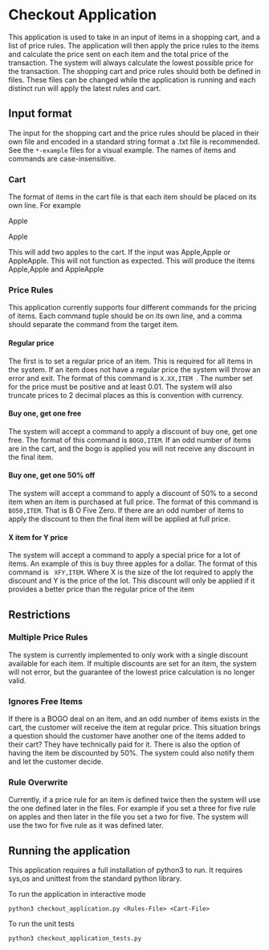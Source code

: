 # Checkout Application

This application is used to take in an input of items in a shopping cart, and a list of price rules. The application
will then apply the price rules to the items and calculate the price sent on each item and the total price of the
transaction. The system will always calculate the lowest possible price for the transaction. The shopping cart and price
rules should both be defined in files. These files can be changed while the application is running and each distinct run
will apply the latest rules and cart.

## Input format

The input for the shopping cart and the price rules should be placed in their own file and 
encoded in a standard string format a .txt file is recommended. See the ```*-example``` files for a visual example.
The names of items and commands are case-insensitive.  

### Cart

The format of items in the cart file is that each item should be placed on its own line. For example

Apple

Apple

This will add two apples to the cart. If the input was Apple,Apple or AppleApple. This will not function as expected. This
will produce the items Apple,Apple and AppleApple

### Price Rules

This application currently supports four different commands for the pricing of items. Each command tuple should be on its
own line, and a comma should separate the command from the target item.

#### Regular price

The first is to set a regular price of an item. This is required for all items in the system. If an item does not have a
regular price the system will throw an error and exit. The format of this command is ```X.XX,ITEM ```. The number set
for the price must be positive and at least 0.01. The system will also truncate prices to 2 decimal places as this is
convention with currency.

#### Buy one, get one free

The system will accept a command to apply a discount of buy one, get one free. The format of this command
is ```BOGO,ITEM```. If an odd number of items are in the cart, and the bogo is applied you will not receive any discount
in the final item.

#### Buy one, get one 50% off

The system will accept a command to apply a discount of 50% to a second item when an item is purchased at full price.
The format of this command is ```BO50,ITEM```. That is B O Five Zero. If there are an odd number of items to apply the
discount to then the final item will be applied at full price.

#### X item for Y price

The system will accept a command to apply a special price for a lot of items. An example of this is buy three apples for a
dollar. The format of this command is ``` XFY,ITEM```. Where X is the size of the lot required to apply the discount and
Y is the price of the lot. This discount will only be applied if it provides a better price than the regular price of
the item

## Restrictions

### Multiple Price Rules

The system is currently implemented to only work with a single discount available for each item. If multiple discounts
are set for an item, the system will not error, but the guarantee of the lowest price calculation is no longer valid.

### Ignores Free Items

If there is a BOGO deal on an item, and an odd number of items exists in the cart, the customer will receive the item at
regular price. This situation brings a question should the customer have another one of the items added to their cart?
They have technically paid for it. There is also the option of having the item be discounted by 50%. The system could
also notify them and let the customer decide.

### Rule Overwrite

Currently, if a price rule for an item is defined twice then the system will use the one defined later in the files. For
example if you set a three for five rule on apples and then later in the file you set a two for five. The system will use the two for
five rule as it was defined later.

## Running the application

This application requires a full installation of python3 to run. It requires sys,os and unittest from the standard
python library.

To run the application in interactive mode

```python3 checkout_application.py <Rules-File> <Cart-File>```

To run the unit tests

```python3 checkout_application_tests.py ```